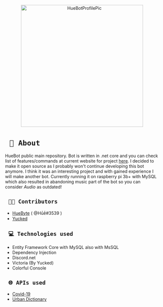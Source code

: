 <p align="center">
  <a href="https://huebyte.github.io/Bot" target="_blank"><img src="https://cf.shopee.vn/file/9c9270cffd50f643a176389933d3dbfa" width="400" height="400" title="HueBotProfilePic"></a>
</p>

# ` 👾 About`
HueBot public main repository.
Bot is written in .net core and you can check list of features/commands at current website for project [here](https://huebyte.github.io/Bot).
I decided to make it open source as I probably won't continue developing this bot anymore. I think it was an interesting project and with gained experience I will make another bot. Currently running it on raspberry pi 3b+ with MySQL which also resulted in abandoning music part of the bot so you can consider *Audio* as outdated!

## ` 🤴🏽 Contributors` 
- [HueByte](https://github.com/HueByte/) ( @Hu̾e̾#3539 )
- [Yucked](https://github.com/Yucked) 

## ` 💻 Technologies used`
- Entity Framework Core with MySQL also with MsSQL
- Dependency Injection
- Discord.net
- Victoria (By Yucked)
- Colorful Console

## ` 🌐 APIs used`
- [Covid-19](https://rapidapi.com/Gramzivi/api/covid-19-data)
- [Urban Dictionary](https://www.urbandictionary.com/)
